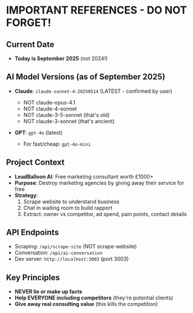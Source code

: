 # IMPORTANT REFERENCES - DO NOT FORGET!

## Current Date
- **Today is September 2025** (not 2024!)

## AI Model Versions (as of September 2025)
- **Claude**: `claude-sonnet-4-20250514` (LATEST - confirmed by user)
  - NOT claude-opus-4.1
  - NOT claude-4-sonnet  
  - NOT claude-3-5-sonnet (that's old)
  - NOT claude-3-sonnet (that's ancient)
  
- **GPT**: `gpt-4o` (latest)
  - For fast/cheap: `gpt-4o-mini`

## Project Context
- **LeadBalloon AI**: Free marketing consultant worth £1000+
- **Purpose**: Destroy marketing agencies by giving away their service for free
- **Strategy**: 
  1. Scrape website to understand business
  2. Chat in waiting room to build rapport
  3. Extract: owner vs competitor, ad spend, pain points, contact details

## API Endpoints
- Scraping: `/api/scrape-site` (NOT scrape-website)
- Conversation: `/api/ai-conversation`
- Dev server: `http://localhost:3003` (port 3003)

## Key Principles
- **NEVER lie or make up facts**
- **Help EVERYONE including competitors** (they're potential clients)
- **Give away real consulting value** (this kills the competition)